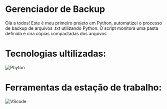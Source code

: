 # Gerenciador de Backup 

Olá a todos! Este é meu primeiro projeto em Python, automatizei o processo de backup de arquivos .txt utilizando Python. O script monitora uma pasta definida e cria cópias compactadas dos arquivos 
# Tecnologias ultilizadas:

![Phyton](https://img.icons8.com/?size=100&id=13441&format=png&color=000000) 

# Ferramentas da estação de trabalho:

![VScode](https://img.icons8.com/?size=100&id=0OQR1FYCuA9f&format=png&color=000000)




